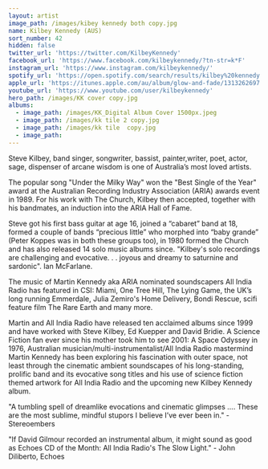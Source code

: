 ```yaml
---
layout: artist
image_path: /images/kibey kennedy both copy.jpg
name: Kilbey Kennedy (AUS)
sort_number: 42
hidden: false
twitter_url: 'https://twitter.com/KilbeyKennedy'
facebook_url: 'https://www.facebook.com/kilbeykennedy/?tn-str=k*F'
instagram_url: 'https://www.instagram.com/kilbeykennedy/'
spotify_url: 'https://open.spotify.com/search/results/kilbey%20kennedy'
apple_url: 'https://itunes.apple.com/au/album/glow-and-fade/1313262697'
youtube_url: 'https://www.youtube.com/user/kilbeykennedy'
hero_path: /images/KK cover copy.jpg
albums:
  - image_path: /images/KK_Digital Album Cover 1500px.jpeg
  - image_path: /images/kk tile 2 copy.jpg
  - image_path: /images/kk tile  copy.jpg
  - image_path:
---
```


Steve Kilbey, band singer, songwriter, bassist, painter,writer, poet, actor, sage, dispenser of arcane wisdom is one of Australia’s most loved artists.

The popular song "Under the Milky Way" won the "Best Single of the Year" award at the Australian Recording Industry Association (ARIA) awards event in 1989. For his work with The Church, Kilbey then accepted, together with his bandmates, an induction into the ARIA Hall of Fame.

Steve got his first bass guitar at age 16, joined a “cabaret” band at 18, formed a couple of bands “precious little” who morphed into “baby grande” (Peter Koppes was in both these groups too), in 1980 formed the Church and has also released 14 solo music albums since. "Kilbey's solo recordings are challenging and evocative. . . joyous and dreamy to saturnine and sardonic". Ian McFarlane.

The music of Martin Kennedy aka ARIA nominated soundscapers All India Radio has featured in CSI: Miami, One Tree Hill, The Lying Game, the UK’s long running Emmerdale, Julia Zemiro's Home Delivery, Bondi Rescue, scifi feature film The Rare Earth and many more.

Martin and All India Radio have released ten acclaimed albums since 1999 and have worked with Steve Kilbey, Ed Kuepper and David Bridie. A Science Fiction fan ever since his mother took him to see 2001: A Space Odyssey in 1976, Australian musician/multi-instrumentalist/All India Radio mastermind Martin Kennedy has been exploring his fascination with outer space, not least through the cinematic ambient soundscapes of his long-standing, prolific band and its evocative song titles and his use of science fiction themed artwork for All India Radio and the upcoming new Kilbey Kennedy album.

"A tumbling spell of dreamlike evocations and cinematic glimpses …. These are the most sublime, mindful stupors I believe I’ve ever been in." - Stereoembers

"If David Gilmour recorded an instrumental album, it might sound as good as Echoes CD of the Month: All India Radio's The Slow Light." - John Diliberto, Echoes